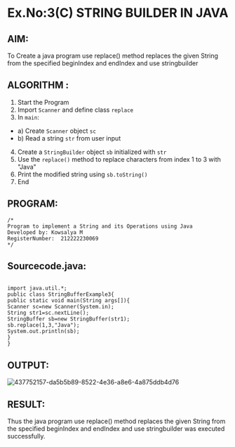 # Ex.No:3(C)    STRING BUILDER IN JAVA

## AIM:
To Create a java program use replace() method replaces the given String from the specified beginIndex and endIndex and use stringbuilder

## ALGORITHM :
1.  Start the Program
2.	Import `Scanner` and define class `replace`
3.	In `main`:
-	a) Create `Scanner` object `sc`
-	b) Read a string `str` from user input
4.	Create a `StringBuilder` object `sb` initialized with `str`
5.	Use the `replace()` method to replace characters from index 1 to 3 with "Java"
6.	Print the modified string using `sb.toString()`
7.	End

## PROGRAM:

```
/*
Program to implement a String and its Operations using Java
Developed by: Kowsalya M
RegisterNumber:  212222230069
*/

```

## Sourcecode.java:


```

import java.util.*;
public class StringBufferExample3{  
public static void main(String args[]){ 
Scanner sc=new Scanner(System.in);
String str1=sc.nextLine();
StringBuffer sb=new StringBuffer(str1);  
sb.replace(1,3,"Java");  
System.out.println(sb); 
}  
}
```



## OUTPUT:

![437752157-da5b5b89-8522-4e36-a8e6-4a875ddb4d76](https://github.com/user-attachments/assets/77925fb8-fa59-4d70-bf2e-acfafbcbfeca)


## RESULT:
Thus the java program use replace() method replaces the given String from the specified beginIndex and endIndex and use stringbuilder was executed successfully.



